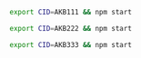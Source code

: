 ```bash
export CID=AKB111 && npm start
```
```bash
export CID=AKB222 && npm start
```
```bash
export CID=AKB333 && npm start
```

